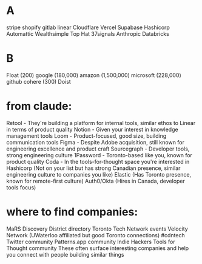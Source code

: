 # A
stripe
shopify
gitlab
linear
Cloudflare
Vercel
Supabase
Hashicorp
Automattic
Wealthsimple
Top Hat
37signals
Anthropic
Databricks

# B
Float (200)
google (180,000)
amazon (1,500,000)
microsoft (228,000)
github
cohere (300)
Doist



# from claude:
Retool - They're building a platform for internal tools, similar ethos to Linear in terms of product quality
Notion - Given your interest in knowledge management tools
Loom - Product-focused, good size, building communication tools
Figma - Despite Adobe acquisition, still known for engineering excellence and product craft
Sourcegraph - Developer tools, strong engineering culture
1Password - Toronto-based like you, known for product quality
Coda - In the tools-for-thought space you're interested in
Hashicorp (Not on your list but has strong Canadian presence, similar engineering culture to companies you like)
Elastic (Has Toronto presence, known for remote-first culture)
Auth0/Okta (Hires in Canada, developer tools focus)

# where to find companies:
MaRS Discovery District directory
Toronto Tech Network events
Velocity Network (UWaterloo affiliated but good Toronto connections)
#cdntech Twitter community
Patterns.app community
Indie Hackers
Tools for Thought community
These often surface interesting companies and help you connect with people building similar things

